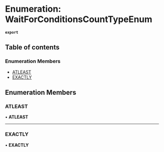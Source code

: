 # Enumeration: WaitForConditionsCountTypeEnum

**`export`**

## Table of contents

### Enumeration Members

- [ATLEAST](WaitForConditionsCountTypeEnum.md#atleast)
- [EXACTLY](WaitForConditionsCountTypeEnum.md#exactly)

## Enumeration Members

### <a id="atleast" name="atleast"></a> ATLEAST

• **ATLEAST**

___

### <a id="exactly" name="exactly"></a> EXACTLY

• **EXACTLY**
